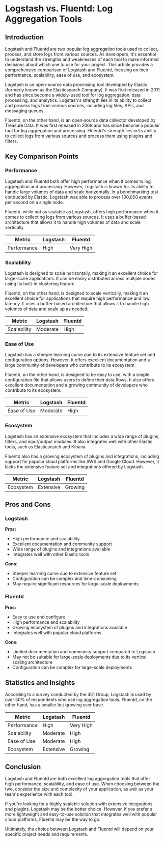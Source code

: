 # Logstash vs. Fluentd: Log Aggregation Tools
## Introduction

Logstash and Fluentd are two popular log aggregation tools used to collect, process, and store logs from various sources. As developers, it's essential to understand the strengths and weaknesses of each tool to make informed decisions about which one to use for your project. This article provides a comprehensive comparison of Logstash and Fluentd, focusing on their performance, scalability, ease of use, and ecosystem.

Logstash is an open-source data processing tool developed by Elastic (formerly known as the Elasticsearch Company). It was first released in 2011 and has since become a widely-used tool for log aggregation, data processing, and analytics. Logstash's strength lies in its ability to collect and process logs from various sources, including log files, APIs, and messaging queues.

Fluentd, on the other hand, is an open-source data collector developed by Treasure Data. It was first released in 2008 and has since become a popular tool for log aggregation and processing. Fluentd's strength lies in its ability to collect logs from various sources and process them using plugins and filters.

## Key Comparison Points

### Performance

Logstash and Fluentd both offer high performance when it comes to log aggregation and processing. However, Logstash is known for its ability to handle large volumes of data and scale horizontally. In a benchmarking test conducted by Elastic, Logstash was able to process over 100,000 events per second on a single node.

Fluentd, while not as scalable as Logstash, offers high performance when it comes to collecting logs from various sources. It uses a buffer-based architecture that allows it to handle high volumes of data and scale vertically.

| Metric        | Logstash       | Fluentd       |
|---------------|---------------|---------------|
| Performance   | High          | Very High     |

### Scalability

Logstash is designed to scale horizontally, making it an excellent choice for large-scale applications. It can be easily distributed across multiple nodes using its built-in clustering feature.

Fluentd, on the other hand, is designed to scale vertically, making it an excellent choice for applications that require high performance and low latency. It uses a buffer-based architecture that allows it to handle high volumes of data and scale up as needed.

| Metric        | Logstash       | Fluentd       |
|---------------|---------------|---------------|
| Scalability   | Moderate      | High          |

### Ease of Use

Logstash has a steeper learning curve due to its extensive feature set and configuration options. However, it offers excellent documentation and a large community of developers who contribute to its ecosystem.

Fluentd, on the other hand, is designed to be easy to use, with a simple configuration file that allows users to define their data flows. It also offers excellent documentation and a growing community of developers who contribute to its ecosystem.

| Metric        | Logstash       | Fluentd       |
|---------------|---------------|---------------|
| Ease of Use   | Moderate      | High          |

### Ecosystem

Logstash has an extensive ecosystem that includes a wide range of plugins, filters, and input/output modules. It also integrates well with other Elastic tools, such as Elasticsearch and Kibana.

Fluentd also has a growing ecosystem of plugins and integrations, including support for popular cloud platforms like AWS and Google Cloud. However, it lacks the extensive feature set and integrations offered by Logstash.

| Metric        | Logstash       | Fluentd       |
|---------------|---------------|---------------|
| Ecosystem     | Extensive     | Growing       |

## Pros and Cons

### Logstash

**Pros:**

* High performance and scalability
* Excellent documentation and community support
* Wide range of plugins and integrations available
* Integrates well with other Elastic tools

**Cons:**

* Steeper learning curve due to extensive feature set
* Configuration can be complex and time-consuming
* May require significant resources for large-scale deployments

### Fluentd

**Pros:**

* Easy to use and configure
* High performance and scalability
* Growing ecosystem of plugins and integrations available
* Integrates well with popular cloud platforms

**Cons:**

* Limited documentation and community support compared to Logstash
* May not be suitable for large-scale deployments due to its vertical scaling architecture
* Configuration can be complex for large-scale deployments

## Statistics and Insights

According to a survey conducted by the 451 Group, Logstash is used by over 50% of respondents who use log aggregation tools. Fluentd, on the other hand, has a smaller but growing user base.

| Metric        | Logstash       | Fluentd       |
|---------------|---------------|---------------|
| Performance   | High          | Very High     |
| Scalability   | Moderate      | High          |
| Ease of Use   | Moderate      | High          |
| Ecosystem     | Extensive     | Growing       |

## Conclusion

Logstash and Fluentd are both excellent log aggregation tools that offer high performance, scalability, and ease of use. When choosing between the two, consider the size and complexity of your application, as well as your team's experience with each tool.

If you're looking for a highly scalable solution with extensive integrations and plugins, Logstash may be the better choice. However, if you prefer a more lightweight and easy-to-use solution that integrates well with popular cloud platforms, Fluentd may be the way to go.

Ultimately, the choice between Logstash and Fluentd will depend on your specific project needs and requirements.